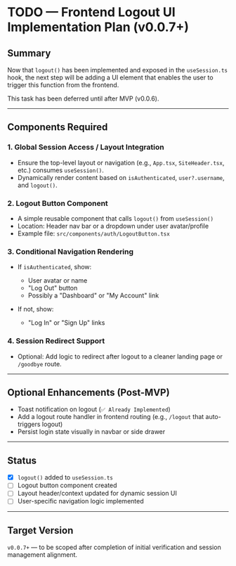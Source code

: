 # TODO — Frontend Logout UI Implementation Plan (v0.0.7+)

## Summary

Now that `logout()` has been implemented and exposed in the `useSession.ts` hook, the next step will be adding a UI element that enables the user to trigger this function from the frontend.

This task has been deferred until after MVP (v0.0.6).

---

## Components Required

### 1. **Global Session Access / Layout Integration**

* Ensure the top-level layout or navigation (e.g., `App.tsx`, `SiteHeader.tsx`, etc.) consumes `useSession()`.
* Dynamically render content based on `isAuthenticated`, `user?.username`, and `logout()`.

### 2. **Logout Button Component**

* A simple reusable component that calls `logout()` from `useSession()`
* Location: Header nav bar or a dropdown under user avatar/profile
* Example file: `src/components/auth/LogoutButton.tsx`

### 3. **Conditional Navigation Rendering**

* If `isAuthenticated`, show:

  * User avatar or name
  * "Log Out" button
  * Possibly a "Dashboard" or "My Account" link
* If not, show:

  * "Log In" or "Sign Up" links

### 4. **Session Redirect Support**

* Optional: Add logic to redirect after logout to a cleaner landing page or `/goodbye` route.

---

## Optional Enhancements (Post-MVP)

* Toast notification on logout (`✅ Already Implemented`)
* Add a logout route handler in frontend routing (e.g., `/logout` that auto-triggers logout)
* Persist login state visually in navbar or side drawer

---

## Status

* [x] `logout()` added to `useSession.ts`
* [ ] Logout button component created
* [ ] Layout header/context updated for dynamic session UI
* [ ] User-specific navigation logic implemented

---

## Target Version

`v0.0.7+` — to be scoped after completion of initial verification and session management alignment.
